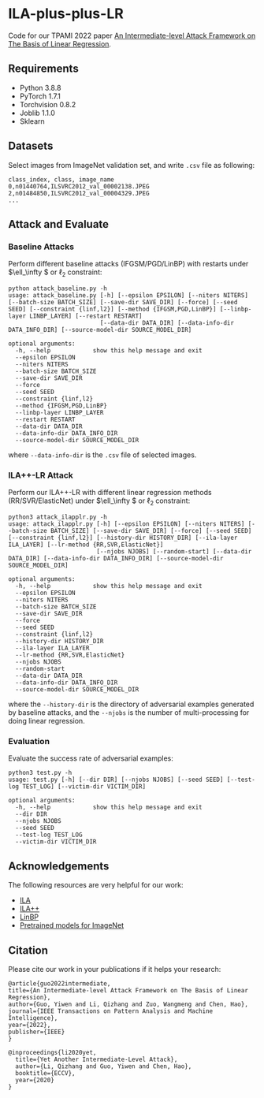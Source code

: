 # ILA-plus-plus-LR
Code for our TPAMI 2022 paper [An Intermediate-level Attack Framework on The Basis of Linear Regression](https://arxiv.org/abs/2203.10723).

## Requirements
* Python 3.8.8
* PyTorch 1.7.1
* Torchvision 0.8.2
* Joblib 1.1.0
* Sklearn

## Datasets
Select images from ImageNet validation set, and write ```.csv``` file as following:
```
class_index, class, image_name
0,n01440764,ILSVRC2012_val_00002138.JPEG
2,n01484850,ILSVRC2012_val_00004329.JPEG
...
```

## Attack and Evaluate
### Baseline Attacks
Perform different baseline attacks (IFGSM/PGD/LinBP) with restarts under  $\ell_\infty $ or $\ell_2$ constraint:
```
python attack_baseline.py -h
usage: attack_baseline.py [-h] [--epsilon EPSILON] [--niters NITERS] [--batch-size BATCH_SIZE] [--save-dir SAVE_DIR] [--force] [--seed SEED] [--constraint {linf,l2}] [--method {IFGSM,PGD,LinBP}] [--linbp-layer LINBP_LAYER] [--restart RESTART]
                          [--data-dir DATA_DIR] [--data-info-dir DATA_INFO_DIR] [--source-model-dir SOURCE_MODEL_DIR]

optional arguments:
  -h, --help            show this help message and exit
  --epsilon EPSILON
  --niters NITERS
  --batch-size BATCH_SIZE
  --save-dir SAVE_DIR
  --force
  --seed SEED
  --constraint {linf,l2}
  --method {IFGSM,PGD,LinBP}
  --linbp-layer LINBP_LAYER
  --restart RESTART
  --data-dir DATA_DIR
  --data-info-dir DATA_INFO_DIR
  --source-model-dir SOURCE_MODEL_DIR
```
where ```--data-info-dir``` is the ```.csv``` file of selected images.

### ILA++-LR Attack
Perform our ILA++-LR with different linear regression methods (RR/SVR/ElasticNet) under  $\ell_\infty $ or $\ell_2$ constraint:
```
python3 attack_ilapplr.py -h  
usage: attack_ilapplr.py [-h] [--epsilon EPSILON] [--niters NITERS] [--batch-size BATCH_SIZE] [--save-dir SAVE_DIR] [--force] [--seed SEED] [--constraint {linf,l2}] [--history-dir HISTORY_DIR] [--ila-layer ILA_LAYER] [--lr-method {RR,SVR,ElasticNet}]
                         [--njobs NJOBS] [--random-start] [--data-dir DATA_DIR] [--data-info-dir DATA_INFO_DIR] [--source-model-dir SOURCE_MODEL_DIR]

optional arguments:
  -h, --help            show this help message and exit
  --epsilon EPSILON
  --niters NITERS
  --batch-size BATCH_SIZE
  --save-dir SAVE_DIR
  --force
  --seed SEED
  --constraint {linf,l2}
  --history-dir HISTORY_DIR
  --ila-layer ILA_LAYER
  --lr-method {RR,SVR,ElasticNet}
  --njobs NJOBS
  --random-start
  --data-dir DATA_DIR
  --data-info-dir DATA_INFO_DIR
  --source-model-dir SOURCE_MODEL_DIR
```
where the ```--history-dir``` is the directory of adversarial examples generated by baseline attacks, and the ```--njobs``` is the number of multi-processing for doing linear regression.
### Evaluation
Evaluate the success rate of adversarial examples:
```
python3 test.py -h          
usage: test.py [-h] [--dir DIR] [--njobs NJOBS] [--seed SEED] [--test-log TEST_LOG] [--victim-dir VICTIM_DIR]

optional arguments:
  -h, --help            show this help message and exit
  --dir DIR
  --njobs NJOBS
  --seed SEED
  --test-log TEST_LOG
  --victim-dir VICTIM_DIR
```
## Acknowledgements
The following resources are very helpful for our work:

* [ILA](https://github.com/CUAI/Intermediate-Level-Attack)
* [ILA++](https://github.com/qizhangli/ila-plus-plus)
* [LinBP](https://github.com/qizhangli/linbp-attack)
* [Pretrained models for ImageNet](https://github.com/Cadene/pretrained-models.pytorch)

## Citation
Please cite our work in your publications if it helps your research:

```
@article{guo2022intermediate,
title={An Intermediate-level Attack Framework on The Basis of Linear Regression},
author={Guo, Yiwen and Li, Qizhang and Zuo, Wangmeng and Chen, Hao},
journal={IEEE Transactions on Pattern Analysis and Machine Intelligence},
year={2022},
publisher={IEEE}
}

@inproceedings{li2020yet,
  title={Yet Another Intermediate-Level Attack},
  author={Li, Qizhang and Guo, Yiwen and Chen, Hao},
  booktitle={ECCV},
  year={2020}
}
```

